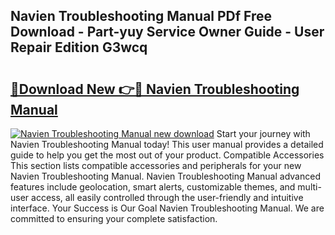 ## Navien Troubleshooting Manual PDf Free Download - Part-yuy Service Owner Guide - User Repair Edition G3wcq

# <h2><a href="http://bc35985.oget.top/?id=Navien+Troubleshooting+Manual">🔗Download New 👉🔴 Navien Troubleshooting Manual</a></h2>

[![Navien Troubleshooting Manual new download](https://i.imgur.com/5g1atiW.png)](http://bc35985.oget.top/?id=Navien+Troubleshooting+Manual)
Start your journey with Navien Troubleshooting Manual today! This user manual provides a detailed guide to help you get the most out of your product. Compatible Accessories This section lists compatible accessories and peripherals for your new Navien Troubleshooting Manual. Navien Troubleshooting Manual advanced features include geolocation, smart alerts, customizable themes, and multi-user access, all easily controlled through the user-friendly and intuitive interface. Your Success is Our Goal Navien Troubleshooting Manual. We are committed to ensuring your complete satisfaction.
